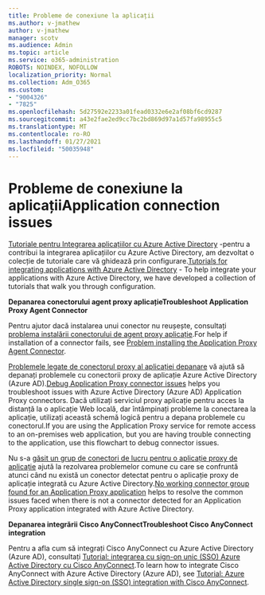 ```yaml
---
title: Probleme de conexiune la aplicații
ms.author: v-jmathew
author: v-jmathew
manager: scotv
ms.audience: Admin
ms.topic: article
ms.service: o365-administration
ROBOTS: NOINDEX, NOFOLLOW
localization_priority: Normal
ms.collection: Adm_O365
ms.custom:
- "9004326"
- "7825"
ms.openlocfilehash: 5d27592e2233a01fead0332e6e2af08bf6cd9287
ms.sourcegitcommit: a43e2fae2ed9cc7bc2bd869d97a1d57fa98955c5
ms.translationtype: MT
ms.contentlocale: ro-RO
ms.lasthandoff: 01/27/2021
ms.locfileid: "50035948"
---
```

# <a name="application-connection-issues"></a><span data-ttu-id="50d54-102">Probleme de conexiune la aplicații</span><span class="sxs-lookup"><span data-stu-id="50d54-102">Application connection issues</span></span>

<span data-ttu-id="50d54-103">[Tutoriale pentru Integrarea aplicațiilor cu Azure Active Directory](https://docs.microsoft.com/azure/active-directory/saas-apps/tutorial-list) -pentru a contribui la integrarea aplicațiilor cu Azure Active Directory, am dezvoltat o colecție de tutoriale care vă ghidează prin configurare.</span><span class="sxs-lookup"><span data-stu-id="50d54-103">[Tutorials for integrating applications with Azure Active Directory](https://docs.microsoft.com/azure/active-directory/saas-apps/tutorial-list) - To help integrate your applications with Azure Active Directory, we have developed a collection of tutorials that walk you through configuration.</span></span>

<span data-ttu-id="50d54-104">**Depanarea conectorului agent proxy aplicație**</span><span class="sxs-lookup"><span data-stu-id="50d54-104">**Troubleshoot Application Proxy Agent Connector**</span></span>

<span data-ttu-id="50d54-105">Pentru ajutor dacă instalarea unui conector nu reușește, consultați [problema instalării conectorului de agent proxy aplicație](https://docs.microsoft.com/azure/active-directory/manage-apps/application-proxy-connector-installation-problem).</span><span class="sxs-lookup"><span data-stu-id="50d54-105">For help if installation of a connector fails, see [Problem installing the Application Proxy Agent Connector](https://docs.microsoft.com/azure/active-directory/manage-apps/application-proxy-connector-installation-problem).</span></span>

<span data-ttu-id="50d54-106">[Problemele legate de conectorul proxy al aplicației depanare](https://docs.microsoft.com/azure/active-directory/manage-apps/application-proxy-debug-connectors) vă ajută să depanați problemele cu conectorii proxy de aplicație Azure Active Directory (Azure AD).</span><span class="sxs-lookup"><span data-stu-id="50d54-106">[Debug Application Proxy connector issues](https://docs.microsoft.com/azure/active-directory/manage-apps/application-proxy-debug-connectors) helps you troubleshoot issues with Azure Active Directory (Azure AD) Application Proxy connectors.</span></span> <span data-ttu-id="50d54-107">Dacă utilizați serviciul proxy aplicație pentru acces la distanță la o aplicație Web locală, dar întâmpinați probleme la conectarea la aplicație, utilizați această schemă logică pentru a depana problemele cu conectorul.</span><span class="sxs-lookup"><span data-stu-id="50d54-107">If you are using the Application Proxy service for remote access to an on-premises web application, but you are having trouble connecting to the application, use this flowchart to debug connector issues.</span></span>

<span data-ttu-id="50d54-108">Nu s-a [găsit un grup de conectori de lucru pentru o aplicație proxy de aplicație](https://docs.microsoft.com/azure/active-directory/manage-apps/application-proxy-connectivity-no-working-connector) ajută la rezolvarea problemelor comune cu care se confruntă atunci când nu există un conector detectat pentru o aplicație proxy de aplicație integrată cu Azure Active Directory.</span><span class="sxs-lookup"><span data-stu-id="50d54-108">[No working connector group found for an Application Proxy application](https://docs.microsoft.com/azure/active-directory/manage-apps/application-proxy-connectivity-no-working-connector) helps to resolve the common issues faced when there is not a connector detected for an Application Proxy application integrated with Azure Active Directory.</span></span>

<span data-ttu-id="50d54-109">**Depanarea integrării Cisco AnyConnect**</span><span class="sxs-lookup"><span data-stu-id="50d54-109">**Troubleshoot Cisco AnyConnect integration**</span></span>

<span data-ttu-id="50d54-110">Pentru a afla cum să integrați Cisco AnyConnect cu Azure Active Directory (Azure AD), consultați [Tutorial: integrarea cu sign-on unic (SSO) Azure Active Directory cu Cisco AnyConnect](https://docs.microsoft.com/azure/active-directory/saas-apps/cisco-anyconnect).</span><span class="sxs-lookup"><span data-stu-id="50d54-110">To learn how to integrate Cisco AnyConnect with Azure Active Directory (Azure AD), see [Tutorial: Azure Active Directory single sign-on (SSO) integration with Cisco AnyConnect](https://docs.microsoft.com/azure/active-directory/saas-apps/cisco-anyconnect).</span></span>
